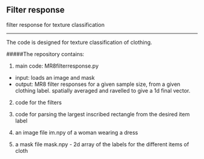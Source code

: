 
## Filter response
filter response for texture classification

___
The code is designed for texture classification of clothing.

#####The repository contains:

1. main code: MR8filterresponse.py
 - input: loads an image and mask
 - output: MR8 filter responses for a given sample size, from a given clothing label. spatially averaged
          and ravelled to give a 1d final vector.

2. code for the filters

3. code for parsing the largest inscribed rectangle from the desired item label

4. an image file im.npy of a woman wearing a dress

5. a mask file mask.npy - 2d array of the labels for the different items of cloth


